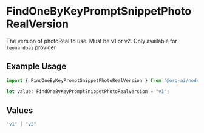 # FindOneByKeyPromptSnippetPhotoRealVersion

The version of photoReal to use. Must be v1 or v2. Only available for `leonardoai` provider

## Example Usage

```typescript
import { FindOneByKeyPromptSnippetPhotoRealVersion } from "@orq-ai/node/models/operations";

let value: FindOneByKeyPromptSnippetPhotoRealVersion = "v1";
```

## Values

```typescript
"v1" | "v2"
```